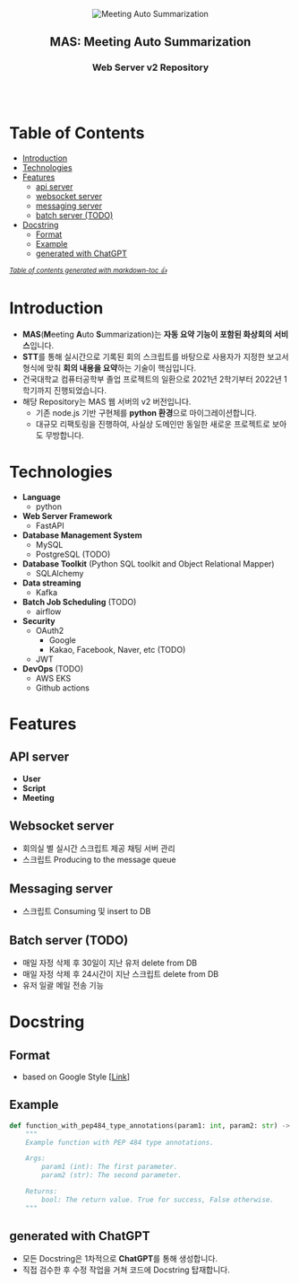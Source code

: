 <p align="center">
  <picture>
    <source media="(prefers-color-scheme: dark)" srcset="https://user-images.githubusercontent.com/39583312/232528373-ebed2da9-7046-4af4-bc45-81b0b4345aba.png">
    <source media="(prefers-color-scheme: light)" srcset="https://user-images.githubusercontent.com/39583312/232528362-7095f1fb-a3a2-4ffc-9396-e3e498f28a29.png">
    <img alt="Meeting Auto Summarization" src="https://user-images.githubusercontent.com/39583312/232528362-7095f1fb-a3a2-4ffc-9396-e3e498f28a29.png">
  </picture>
</p>

<p align="center">
  <h2 align="center">MAS: Meeting Auto Summarization</h2>
  <h3 align="center">Web Server v2 Repository</h3>
  <br />
  <br />
</p>

# Table of Contents
- [Introduction](#introduction)
- [Technologies](#technologies)
- [Features](#features)
  * [api server](#api-server)
  * [websocket server](#websocket-server)
  * [messaging server](#messaging-server)
  * [batch server (TODO)](#batch-server--todo-)
- [Docstring](#docstring)
  * [Format](#format)
  * [Example](#example)
  * [generated with ChatGPT](#generated-with-chatgpt)

<small><i><a href='http://ecotrust-canada.github.io/markdown-toc/'>Table of contents generated with markdown-toc 👍</a></i></small>

# Introduction
- **MAS**(**M**eeting **A**uto **S**ummarization)는 **자동 요약 기능이 포함된 화상회의 서비스**입니다.
- **STT**를 통해 실시간으로 기록된 회의 스크립트를 바탕으로 사용자가 지정한 보고서 형식에 맞춰 **회의 내용을 요약**하는 기술이 핵심입니다.
- 건국대학교 컴퓨터공학부 졸업 프로젝트의 일환으로 2021년 2학기부터 2022년 1학기까지 진행되었습니다.
- 해당 Repository는 MAS 웹 서버의 v2 버전입니다.
  - 기존 node.js 기반 구현체를 **python 환경**으로 마이그레이션합니다.
  - 대규모 리팩토링을 진행하여, 사실상 도메인만 동일한 새로운 프로젝트로 보아도 무방합니다.

# Technologies
- **Language**
  - python
- **Web Server Framework**
  - FastAPI
- **Database Management System**
  - MySQL
  - PostgreSQL (TODO)
- **Database Toolkit** (Python SQL toolkit and Object Relational Mapper)
  - SQLAlchemy
- **Data streaming**
  - Kafka
- **Batch Job Scheduling** (TODO)
  - airflow
- **Security**
  - OAuth2
    - Google
    - Kakao, Facebook, Naver, etc (TODO)
  - JWT
- **DevOps** (TODO)
  - AWS EKS
  - Github actions

# Features
## API server
- **User**
- **Script**
- **Meeting**
## Websocket server
- 회의실 별 실시간 스크립트 제공 채팅 서버 관리
- 스크립트 Producing to the message queue
## Messaging server
- 스크립트 Consuming 및 insert to DB
## Batch server (TODO)
- 매일 자정 삭제 후 30일이 지난 유저 delete from DB
- 매일 자정 삭제 후 24시간이 지난 스크립트 delete from DB
- 유저 일괄 메일 전송 기능

# Docstring
## Format
  - based on Google Style [[Link](https://sphinxcontrib-napoleon.readthedocs.io/en/latest/example_google.html)]
## Example
```python
def function_with_pep484_type_annotations(param1: int, param2: str) -> bool:
    """
    Example function with PEP 484 type annotations.

    Args:
        param1 (int): The first parameter.
        param2 (str): The second parameter.

    Returns:
        bool: The return value. True for success, False otherwise.
    """
```
## generated with ChatGPT
- 모든 Docstring은 1차적으로 **ChatGPT**를 통해 생성합니다.
- 직접 검수한 후 수정 작업을 거쳐 코드에 Docstring 탑재합니다.
